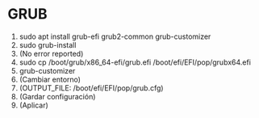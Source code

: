 # GRUB

1. sudo apt install grub-efi grub2-common grub-customizer
2. sudo grub-install
3. (No error reported)
4. sudo cp /boot/grub/x86_64-efi/grub.efi /boot/efi/EFI/pop/grubx64.efi
5. grub-customizer
6. (Cambiar entorno)
7. (OUTPUT_FILE: /boot/efi/EFI/pop/grub.cfg)
8. (Gardar configuración)
9. (Aplicar)
